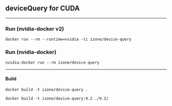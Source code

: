 ## deviceQuery for CUDA
-----

### Run (nvidia-docker v2)
```
docker run --rm --runtime=nvidia -ti izone/device-query
```
### Run (nvidia-docker)
```
nvidia-docker run --rm izone/device-query
```

-----
#### Build
```
docker build -t izone/device-query .
```
```
docker build -t izone/device-query:9.2 ./9.2/
```
